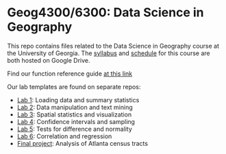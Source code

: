 # Geog4300/6300: Data Science in Geography 

This repo contains files related to the Data Science in Geography course at the University of Georgia. The [syllabus](https://drive.google.com/open?id=1_p8a_79XvMseXWWU3C5pYMAXJH0u4KRvnvwTN5sHvcQ) and [schedule](https://drive.google.com/open?id=19ZGzjLhu8r6hh1wXSbHlpMR4hrdey73BjoGkoUjiMLg) for this course are both hosted on Google Drive.

Find our function reference guide [at this link](https://docs.google.com/document/d/1XBwl4OTGoD1tdZg4r7ZHwp5_Gyq-NBadvZQ9nkrB-n0/edit?usp=sharing)

Our lab templates are found on separate repos:

* [Lab 1](https://github.com/jshannon75/geog4300_lab1): Loading data and summary statistics
* [Lab 2](https://github.com/jshannon75/geog4300_lab2): Data manipulation and text mining
* [Lab 3](https://github.com/jshannon75/geog4300_lab3): Spatial statistics and visualization
* [Lab 4](https://github.com/jshannon75/geog4300_lab4): Confidence intervals and sampling
* [Lab 5](https://github.com/jshannon75/geog4300_lab5): Tests for difference and normality
* [Lab 6](https://github.com/jshannon75/geog4300_lab6): Correlation and regression
* [Final project](https://github.com/jshannon75/geog4300_finalproj): Analysis of Atlanta census tracts
